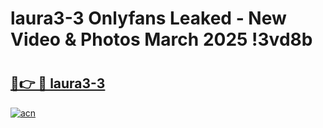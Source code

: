 # laura3-3 Onlyfans Leaked - New Video & Photos March 2025 !3vd8b

# <h2><a href="https://45olur.iuczelnia.edu.pl?title=laura3-3&ref=3vd8b">🔗👉 🔴 laura3-3</a></h2>

[![acn](https://github.com/user-attachments/assets/0f9c940e-d8b0-45ae-aac7-cd30a18b3e1c)](https://45olur.iuczelnia.edu.pl?title=laura3-3&ref=3vd8b)

